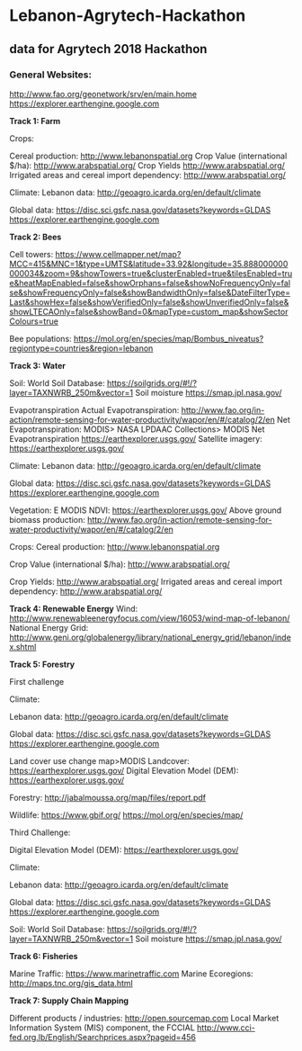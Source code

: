 # Lebanon-Agrytech-Hackathon
## data for Agrytech 2018 Hackathon
### General Websites:
http://www.fao.org/geonetwork/srv/en/main.home
https://explorer.earthengine.google.com 


**Track 1: Farm**

Crops: 

Cereal production: http://www.lebanonspatial.org
Crop Value (international $/ha): http://www.arabspatial.org/ 
Crop Yields http://www.arabspatial.org/ 
Irrigated areas and cereal import dependency: http://www.arabspatial.org/

Climate: 
Lebanon data: http://geoagro.icarda.org/en/default/climate  

Global data: 
https://disc.sci.gsfc.nasa.gov/datasets?keywords=GLDAS 
https://explorer.earthengine.google.com 


**Track 2: Bees**

Cell towers: https://www.cellmapper.net/map?MCC=415&MNC=1&type=UMTS&latitude=33.92&longitude=35.888000000000034&zoom=9&showTowers=true&clusterEnabled=true&tilesEnabled=true&heatMapEnabled=false&showOrphans=false&showNoFrequencyOnly=false&showFrequencyOnly=false&showBandwidthOnly=false&DateFilterType=Last&showHex=false&showVerifiedOnly=false&showUnverifiedOnly=false&showLTECAOnly=false&showBand=0&mapType=custom_map&showSectorColours=true

Bee populations: https://mol.org/en/species/map/Bombus_niveatus?regiontype=countries&region=lebanon

**Track 3: Water**

Soil: 
World Soil Database: https://soilgrids.org/#!/?layer=TAXNWRB_250m&vector=1 
Soil moisture https://smap.jpl.nasa.gov/  

Evapotranspiration
Actual Evapotranspiration: http://www.fao.org/in-action/remote-sensing-for-water-productivity/wapor/en/#/catalog/2/en 
Net Evapotranspiration: MODIS> NASA LPDAAC Collections> MODIS Net Evapotranspiration https://earthexplorer.usgs.gov/
Satellite imagery: https://earthexplorer.usgs.gov/

Climate: 
Lebanon data: http://geoagro.icarda.org/en/default/climate  

Global data: 
https://disc.sci.gsfc.nasa.gov/datasets?keywords=GLDAS 
https://explorer.earthengine.google.com 

Vegetation:
E MODIS NDVI: https://earthexplorer.usgs.gov/ 
Above ground biomass production: http://www.fao.org/in-action/remote-sensing-for-water-productivity/wapor/en/#/catalog/2/en 

Crops: 
Cereal production: http://www.lebanonspatial.org

Crop Value (international $/ha): http://www.arabspatial.org/ 

Crop Yields: http://www.arabspatial.org/ 
Irrigated areas and cereal import dependency: http://www.arabspatial.org/


**Track 4: Renewable Energy**
Wind: http://www.renewableenergyfocus.com/view/16053/wind-map-of-lebanon/
National Energy Grid: http://www.geni.org/globalenergy/library/national_energy_grid/lebanon/index.shtml 


**Track 5: Forestry**

First challenge

Climate: 

Lebanon data: http://geoagro.icarda.org/en/default/climate  

Global data: 
https://disc.sci.gsfc.nasa.gov/datasets?keywords=GLDAS 
https://explorer.earthengine.google.com 

Land cover use change map>MODIS Landcover: https://earthexplorer.usgs.gov/ 
Digital Elevation Model (DEM): https://earthexplorer.usgs.gov/ 

Forestry: http://jabalmoussa.org/map/files/report.pdf 

Wildlife: 
https://www.gbif.org/ 
https://mol.org/en/species/map/ 

Third Challenge:

Digital Elevation Model (DEM): https://earthexplorer.usgs.gov/ 

Climate: 

Lebanon data: http://geoagro.icarda.org/en/default/climate  

Global data: 
https://disc.sci.gsfc.nasa.gov/datasets?keywords=GLDAS 
https://explorer.earthengine.google.com

Soil: 
World Soil Database: https://soilgrids.org/#!/?layer=TAXNWRB_250m&vector=1 
Soil moisture https://smap.jpl.nasa.gov/ 


**Track 6: Fisheries**

Marine Traffic: https://www.marinetraffic.com
Marine Ecoregions: http://maps.tnc.org/gis_data.html

**Track 7: Supply Chain Mapping**
		
Different products / industries: http://open.sourcemap.com 
Local Market Information System (MIS) component, the FCCIAL http://www.cci-fed.org.lb/English/Searchprices.aspx?pageid=456 



